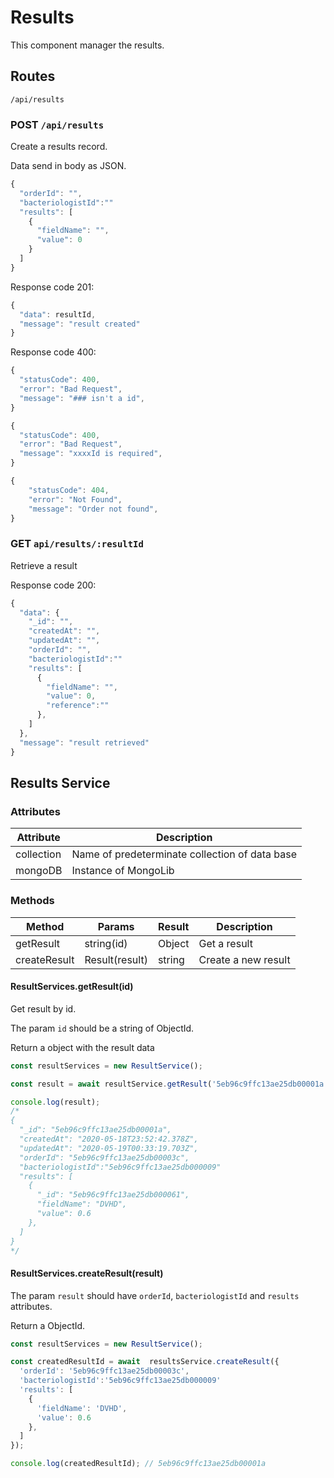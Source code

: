 # Results

This component manager the results.

## Routes

```http
/api/results
```

### POST `/api/results`

Create a results record.

Data send in body as JSON.

```js
{
  "orderId": "",
  "bacteriologistId":""
  "results": [
    {
      "fieldName": "",
      "value": 0
    }
  ]
}
```

Response code 201:

```js
{
  "data": resultId,
  "message": "result created"
}
```

Response code 400:

```js
{
  "statusCode": 400,
  "error": "Bad Request",
  "message": "### isn't a id",
}
```

```js
{
  "statusCode": 400,
  "error": "Bad Request",
  "message": "xxxxId is required",
}
```

```js
{
    "statusCode": 404,
    "error": "Not Found",
    "message": "Order not found",
}
```

### GET `api/results/:resultId`

Retrieve a result

Response code 200:

```js
{
  "data": {
    "_id": "",
    "createdAt": "",
    "updatedAt": "",
    "orderId": "",
    "bacteriologistId":""
    "results": [
      {
        "fieldName": "",
        "value": 0,
        "reference":""
      },
    ]
  },
  "message": "result retrieved"
}
```

## Results Service

### Attributes

| Attribute  | Description                                    |
| ---------- | ---------------------------------------------- |
| collection | Name of predeterminate collection of data base |
| mongoDB    | Instance of MongoLib                           |

### Methods

| Method | Params | Result | Description |
|--|--|--|--|
| getResult | string(id) | Object | Get a result |
| createResult | Result(result) | string | Create a new result |

#### ResultServices.getResult(id)

Get result by id.

The param `id` should be a string of ObjectId.

Return a object with the result data

```js
const resultServices = new ResultService();

const result = await resultService.getResult('5eb96c9ffc13ae25db00001a');

console.log(result);
/*
{
  "_id": "5eb96c9ffc13ae25db00001a",
  "createdAt": "2020-05-18T23:52:42.378Z",
  "updatedAt": "2020-05-19T00:33:19.703Z",
  "orderId": "5eb96c9ffc13ae25db00003c",
  "bacteriologistId":"5eb96c9ffc13ae25db000009"
  "results": [
    {
      "_id": "5eb96c9ffc13ae25db000061",
      "fieldName": "DVHD",
      "value": 0.6
    },
  ]
}
*/
```

#### ResultServices.createResult(result)

The param `result` should have `orderId`, `bacteriologistId` and `results` attributes.

Return a ObjectId.

```js
const resultServices = new ResultService();

const createdResultId = await  resultsService.createResult({
  'orderId': '5eb96c9ffc13ae25db00003c',
  'bacteriologistId':'5eb96c9ffc13ae25db000009'
  'results': [
    {
      'fieldName': 'DVHD',
      'value': 0.6
    },
  ]
});

console.log(createdResultId); // 5eb96c9ffc13ae25db00001a
```
